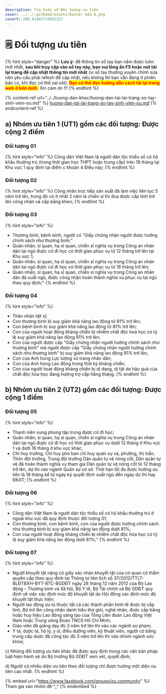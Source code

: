 ```yaml
---
description: Tìm hiểu về Đối tượng ưu tiên
cover: ../../.gitbook/assets/banner mẫu 8.png
coverY: 208.91402714932127
---
```


# 🗒 Đối tượng ưu tiên

{% hint style="danger" %}
**Lưu ý:** để thông tin sổ tay bạn nắm được luôn mới nhất, **sau khi truy cập vào sổ tay này, bạn vui lòng ấn F5 hoặc nút tải lại trang để cập nhật thông tin mới nhất** (vì sổ tay thường xuyên chỉnh sửa nên yêu cầu phải refesh để cập nhật, nếu không thì bạn vẫn đang ở phiên bản cũ, khi đọc có thể sai sót). <mark style="color:red;">**Bạn có thể đọc hướng dẫn cách tải lại trang web ở bên dưới.**</mark> Xin cảm ơn !!!
{% endhint %}

{% content-ref url="../../huong-dan-khac/huong-dan-tai-lai-trang-so-tay-sinh-vien-ou.md" %}
[huong-dan-tai-lai-trang-so-tay-sinh-vien-ou.md](../../huong-dan-khac/huong-dan-tai-lai-trang-so-tay-sinh-vien-ou.md)
{% endcontent-ref %}

## **a) Nhóm ưu tiên 1 (UT1) gồm các đối tượng: Được cộng 2 điểm**

### **Đối tượng 01**&#x20;

{% hint style="info" %}
Công dân Việt Nam là người dân tộc thiểu số có hộ khẩu thường trú (trong thời gian học THPT hoặc trung cấp) trên 18 tháng tại Khu vực 1 quy định tại điểm c khoản 4 Điều này;
{% endhint %}

### **Đối tượng 02**

{% hint style="info" %}
Công nhân trực tiếp sản xuất đã làm việc liên tục 5 năm trở lên, trong đó có ít nhất 2 năm là chiến sĩ thi đua được cấp tỉnh trở lên công nhận và cấp bằng khen;
{% endhint %}

### **Đối tượng 03**

{% hint style="info" %}
* Thương binh, bệnh binh, người có "Giấy chứng nhận người được hưởng chính sách như thương binh;"
* Quân nhân; sĩ quan, hạ sĩ quan, chiến sĩ nghĩa vụ trong Công an nhân dân tại ngũ được cử đi học có thời gian phục vụ từ 12 tháng trở lên tại Khu vực 1;
* Quân nhân; sĩ quan, hạ sĩ quan, chiến sĩ nghĩa vụ trong Công an nhân dân tại ngũ được cử đi học có thời gian phục vụ từ 18 tháng trở lên;
* Quân nhân; sĩ quan, hạ sĩ quan, chiến sĩ nghĩa vụ trong Công an nhân dân đã xuất ngũ, được công nhận hoàn thành nghĩa vụ phục vụ tại ngũ theo quy định;"
{% endhint %}

### **Đối tượng 04**

{% hint style="info" %}
* Thân nhân liệt sĩ;
* Con thương binh bị suy giảm khả năng lao động từ 81% trở lên;
* Con bệnh binh bị suy giảm khả năng lao động từ 81% trở lên;
* Con của người hoạt động kháng chiến bị nhiễm chất độc hoá học có tỷ lệ suy giảm khả năng lao động 81% trở lên;
* Con của người được cấp "Giấy chứng nhận người hưởng chính sách như thương binh" mà người được cấp "Giấy chứng nhận người hưởng chính sách như thương binh" bị suy giảm khả năng lao động 81% trở lên;
* Con của Anh hùng Lực lượng vũ trang nhân dân;
* Con của Anh hùng Lao động trong thời kỳ kháng chiến;
* Con của người hoạt động kháng chiến bị dị dạng, dị tật do hậu quả của chất độc hóa học đang hưởng trợ cấp hằng tháng.
{% endhint %}

## **b) Nhóm ưu tiên 2 (UT2) gồm các đối tượng: Được cộng 1 điểm**

### **Đối tượng 05**

{% hint style="info" %}
* Thanh niên xung phong tập trung được cử đi học;
* Quân nhân; sĩ quan, hạ sĩ quan, chiến sĩ nghĩa vụ trong Công an nhân dân tại ngũ được cử đi học có thời gian phục vụ dưới 12 tháng ở Khu vực 1 và dưới 18 tháng ở khu vực khác;
* Chỉ huy trưởng, Chỉ huy phó ban chỉ huy quân sự xã, phường, thị trấn; Thôn đội trưởng, Trung đội trưởng Dân quân tự vệ nòng cốt, Dân quân tự vệ đã hoàn thành nghĩa vụ tham gia Dân quân tự vệ nòng cốt từ 12 tháng trở lên, dự thi vào ngành Quân sự cơ sở. Thời hạn tối đa được hưởng ưu tiên là 18 tháng kể từ ngày ký quyết định xuất ngũ đến ngày dự thi hay ĐKXT;
{% endhint %}

### **Đối tượng 06**

{% hint style="info" %}
* Công dân Việt Nam là người dân tộc thiểu số có hộ khẩu thường trú ở ngoài khu vực đã quy định thuộc đối tượng 01;
* Con thương binh, con bệnh binh, con của người được hưởng chính sách như thương binh bị suy giảm khả năng lao động dưới 81%;
* Con của người hoạt động kháng chiến bị nhiễm chất độc hóa học có tỷ lệ suy giảm khả năng lao động dưới 81%;"
{% endhint %}

### **Đối tượng 07**

{% hint style="info" %}
* Người khuyết tật nặng có giấy xác nhận khuyết tật của cơ quan có thẩm quyền cấp theo quy định tại Thông tư liên tịch số 37/2012/TTLT- BLĐTBXH-BYT-BTC-BGDĐT ngày 28 tháng 12 năm 2012 của Bộ Lao động - Thương binh và Xã hội, Bộ Y tế, Bộ Tài chính và Bộ GDĐT quy định về việc xác định mức độ khuyết tật do Hội đồng xác định mức độ khuyết tật thực hiện;
* Người lao động ưu tú thuộc tất cả các thành phần kinh tế được từ cấp tỉnh, Bộ trở lên công nhận danh hiệu thợ giỏi, nghệ nhân, được cấp bằng hoặc huy hiệu Lao động sáng tạo của Tổng Liên đoàn Lao động Việt Nam hoặc Trung ương Đoàn TNCS Hồ Chí Minh;
* Giáo viên đã giảng dạy đủ 3 năm trở lên thi vào các ngành sư phạm;
* Y tá, dược tá, hộ lý, y sĩ, điều dưỡng viên, kỹ thuật viên, người có bằng trung cấp dược đã công tác đủ 3 năm trở lên thi vào nhóm ngành sức khỏe;

c) Những đối tượng ưu tiên khác đã được quy định trong các văn bản pháp luật hiện hành sẽ do Bộ trưởng Bộ GDĐT xem xét, quyết định;

d) Người có nhiều diện ưu tiên theo đối tượng chỉ được hưởng một diện ưu tiên cao nhất.
{% endhint %}

{% embed url="https://www.facebook.com/groups/ou.community" %}
Tham gia vào nhóm đê ^\_^
{% endembed %}
